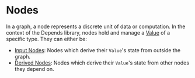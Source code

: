 # Nodes

In a graph, a node represents a discrete unit of data or computation. In the context of the Depends library, nodes hold and manage a [Value](./values.md) of a specific type. They can either be:

- [Input Nodes](./input_nodes.md): Nodes which derive their `Value`'s state from outside the graph.
- [Derived Nodes](./derived_nodes.md): Nodes which derive their `Value`'s state from other nodes they depend on.
